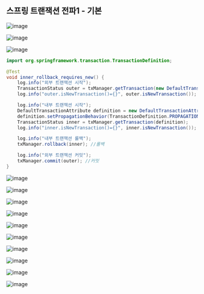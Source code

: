 ## **스프링 트랜잭션 전파1 - 기본**

![image](https://user-images.githubusercontent.com/79301439/211304495-4b5064c7-01c5-44bc-b566-f0b7ca40fee0.png)

![image](https://user-images.githubusercontent.com/79301439/211304584-41d37368-c592-4dd9-ad76-f3f810ac873d.png)

![image](https://user-images.githubusercontent.com/79301439/211304645-a8e2cf40-87b2-42a7-a001-324081858a25.png)

```java
import org.springframework.transaction.TransactionDefinition;

@Test
void inner_rollback_requires_new() {
    log.info("외부 트랜잭션 시작");
    TransactionStatus outer = txManager.getTransaction(new DefaultTransactionAttribute());
    log.info("outer.isNewTransaction()={}", outer.isNewTransaction()); //true

    log.info("내부 트랜잭션 시작");
    DefaultTransactionAttribute definition = new DefaultTransactionAttribute();
    definition.setPropagationBehavior(TransactionDefinition.PROPAGATION_REQUIRES_NEW);
    TransactionStatus inner = txManager.getTransaction(definition);
    log.info("inner.isNewTransaction()={}", inner.isNewTransaction()); //true

    log.info("내부 트랜잭션 롤백");
    txManager.rollback(inner); //롤백

    log.info("외부 트랜잭션 커밋");
    txManager.commit(outer); //커밋
}
```

![image](https://user-images.githubusercontent.com/79301439/211304804-f6b1c658-4cfd-4ac3-a91f-342b716b1c92.png)

![image](https://user-images.githubusercontent.com/79301439/211305074-f43e0f57-cb6d-4e45-a7f5-b60124956fbb.png)

![image](https://user-images.githubusercontent.com/79301439/211305179-5a6e7e65-80bc-42a6-a101-7df1db66bd8a.png)

![image](https://user-images.githubusercontent.com/79301439/211305219-ad8de19f-473e-4bca-82fc-e033ab30b91c.png)

![image](https://user-images.githubusercontent.com/79301439/211305304-400ed2f0-8322-4dc6-b38f-0f369f04dac0.png)

![image](https://user-images.githubusercontent.com/79301439/211305418-097a109e-bad8-4b5d-8ac9-50d2957649ea.png)

![image](https://user-images.githubusercontent.com/79301439/211305461-8635e1db-2001-4684-9e69-a3f18f0662f4.png)

![image](https://user-images.githubusercontent.com/79301439/211305500-e40bf804-a812-44aa-ae8a-f1a551decde7.png)

![image](https://user-images.githubusercontent.com/79301439/211305620-fcc3c3af-d022-475a-bc16-b6cbd3968cad.png)

![image](https://user-images.githubusercontent.com/79301439/211305648-2a215798-aec6-427c-8589-42954b879746.png)
